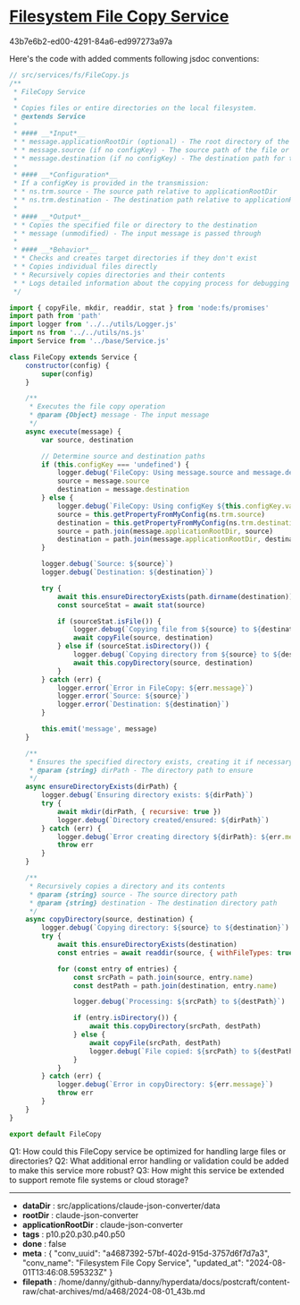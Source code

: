 # [Filesystem File Copy Service](https://claude.ai/chat/a4687392-57bf-402d-915d-3757d6f7d7a3)

43b7e6b2-ed00-4291-84a6-ed997273a97a

 Here's the code with added comments following jsdoc conventions:

```javascript
// src/services/fs/FileCopy.js
/**
 * FileCopy Service
 * 
 * Copies files or entire directories on the local filesystem.
 * @extends Service
 * 
 * #### __*Input*__
 * * message.applicationRootDir (optional) - The root directory of the application
 * * message.source (if no configKey) - The source path of the file or directory to copy
 * * message.destination (if no configKey) - The destination path for the copied file or directory
 * 
 * #### __*Configuration*__
 * If a configKey is provided in the transmission:
 * * ns.trm.source - The source path relative to applicationRootDir
 * * ns.trm.destination - The destination path relative to applicationRootDir
 * 
 * #### __*Output*__
 * * Copies the specified file or directory to the destination
 * * message (unmodified) - The input message is passed through
 * 
 * #### __*Behavior*__
 * * Checks and creates target directories if they don't exist
 * * Copies individual files directly
 * * Recursively copies directories and their contents
 * * Logs detailed information about the copying process for debugging
 */

import { copyFile, mkdir, readdir, stat } from 'node:fs/promises'
import path from 'path'
import logger from '../../utils/Logger.js'
import ns from '../../utils/ns.js'
import Service from '../base/Service.js'

class FileCopy extends Service {
    constructor(config) {
        super(config)
    }

    /**
     * Executes the file copy operation
     * @param {Object} message - The input message
     */
    async execute(message) {
        var source, destination

        // Determine source and destination paths
        if (this.configKey === 'undefined') {
            logger.debug('FileCopy: Using message.source and message.destination')
            source = message.source
            destination = message.destination
        } else {
            logger.debug(`FileCopy: Using configKey ${this.configKey.value}`)
            source = this.getPropertyFromMyConfig(ns.trm.source)
            destination = this.getPropertyFromMyConfig(ns.trm.destination)
            source = path.join(message.applicationRootDir, source)
            destination = path.join(message.applicationRootDir, destination)
        }

        logger.debug(`Source: ${source}`)
        logger.debug(`Destination: ${destination}`)

        try {
            await this.ensureDirectoryExists(path.dirname(destination))
            const sourceStat = await stat(source)

            if (sourceStat.isFile()) {
                logger.debug(`Copying file from ${source} to ${destination}`)
                await copyFile(source, destination)
            } else if (sourceStat.isDirectory()) {
                logger.debug(`Copying directory from ${source} to ${destination}`)
                await this.copyDirectory(source, destination)
            }
        } catch (err) {
            logger.error(`Error in FileCopy: ${err.message}`)
            logger.error(`Source: ${source}`)
            logger.error(`Destination: ${destination}`)
        }

        this.emit('message', message)
    }

    /**
     * Ensures the specified directory exists, creating it if necessary
     * @param {string} dirPath - The directory path to ensure
     */
    async ensureDirectoryExists(dirPath) {
        logger.debug(`Ensuring directory exists: ${dirPath}`)
        try {
            await mkdir(dirPath, { recursive: true })
            logger.debug(`Directory created/ensured: ${dirPath}`)
        } catch (err) {
            logger.debug(`Error creating directory ${dirPath}: ${err.message}`)
            throw err
        }
    }

    /**
     * Recursively copies a directory and its contents
     * @param {string} source - The source directory path
     * @param {string} destination - The destination directory path
     */
    async copyDirectory(source, destination) {
        logger.debug(`Copying directory: ${source} to ${destination}`)
        try {
            await this.ensureDirectoryExists(destination)
            const entries = await readdir(source, { withFileTypes: true })

            for (const entry of entries) {
                const srcPath = path.join(source, entry.name)
                const destPath = path.join(destination, entry.name)

                logger.debug(`Processing: ${srcPath} to ${destPath}`)

                if (entry.isDirectory()) {
                    await this.copyDirectory(srcPath, destPath)
                } else {
                    await copyFile(srcPath, destPath)
                    logger.debug(`File copied: ${srcPath} to ${destPath}`)
                }
            }
        } catch (err) {
            logger.debug(`Error in copyDirectory: ${err.message}`)
            throw err
        }
    }
}

export default FileCopy
```

Q1: How could this FileCopy service be optimized for handling large files or directories?
Q2: What additional error handling or validation could be added to make this service more robust?
Q3: How might this service be extended to support remote file systems or cloud storage?

---

* **dataDir** : src/applications/claude-json-converter/data
* **rootDir** : claude-json-converter
* **applicationRootDir** : claude-json-converter
* **tags** : p10.p20.p30.p40.p50
* **done** : false
* **meta** : {
  "conv_uuid": "a4687392-57bf-402d-915d-3757d6f7d7a3",
  "conv_name": "Filesystem File Copy Service",
  "updated_at": "2024-08-01T13:46:08.595323Z"
}
* **filepath** : /home/danny/github-danny/hyperdata/docs/postcraft/content-raw/chat-archives/md/a468/2024-08-01_43b.md